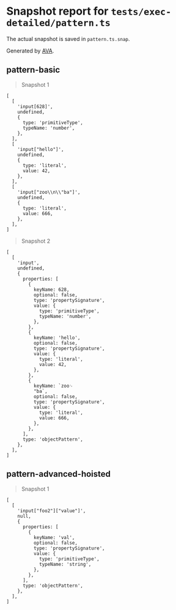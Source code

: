 # Snapshot report for `tests/exec-detailed/pattern.ts`

The actual snapshot is saved in `pattern.ts.snap`.

Generated by [AVA](https://avajs.dev).

## pattern-basic

> Snapshot 1

    [
      [
        'input[628]',
        undefined,
        {
          type: 'primitiveType',
          typeName: 'number',
        },
      ],
      [
        'input["hello"]',
        undefined,
        {
          type: 'literal',
          value: 42,
        },
      ],
      [
        'input["zoo\\n\\"ba"]',
        undefined,
        {
          type: 'literal',
          value: 666,
        },
      ],
    ]

> Snapshot 2

    [
      [
        'input',
        undefined,
        {
          properties: [
            {
              keyName: 628,
              optional: false,
              type: 'propertySignature',
              value: {
                type: 'primitiveType',
                typeName: 'number',
              },
            },
            {
              keyName: 'hello',
              optional: false,
              type: 'propertySignature',
              value: {
                type: 'literal',
                value: 42,
              },
            },
            {
              keyName: `zoo␊
              "ba`,
              optional: false,
              type: 'propertySignature',
              value: {
                type: 'literal',
                value: 666,
              },
            },
          ],
          type: 'objectPattern',
        },
      ],
    ]

## pattern-advanced-hoisted

> Snapshot 1

    [
      [
        'input["foo2"]["value"]',
        null,
        {
          properties: [
            {
              keyName: 'val',
              optional: false,
              type: 'propertySignature',
              value: {
                type: 'primitiveType',
                typeName: 'string',
              },
            },
          ],
          type: 'objectPattern',
        },
      ],
    ]
